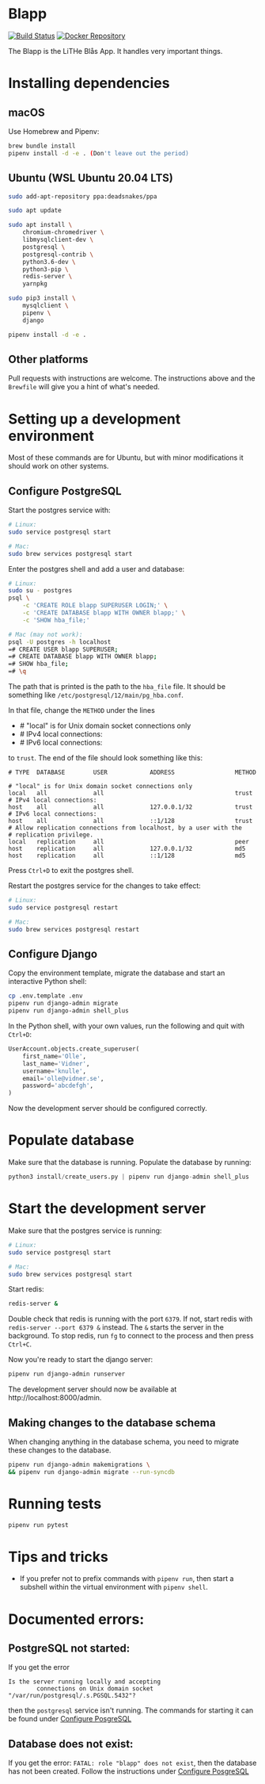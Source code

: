 Blapp
=====
[![Build Status](https://travis-ci.org/litheblas/blapp.svg?branch=master)](https://travis-ci.org/litheblas/blapp)
[![Docker Repository](https://quay.io/repository/litheblas/blapp/status "Docker Repository")](https://quay.io/repository/litheblas/blapp)

The Blapp is the LiTHe Blås App. It handles very important things.

# Installing dependencies
## macOS
Use Homebrew and Pipenv:
```sh
brew bundle install
pipenv install -d -e . (Don't leave out the period)
```

## Ubuntu (WSL Ubuntu 20.04 LTS)
```sh
sudo add-apt-repository ppa:deadsnakes/ppa

sudo apt update

sudo apt install \
    chromium-chromedriver \
    libmysqlclient-dev \
    postgresql \
    postgresql-contrib \
    python3.6-dev \
    python3-pip \
    redis-server \
    yarnpkg

sudo pip3 install \
    mysqlclient \
    pipenv \
    django

pipenv install -d -e .
```

## Other platforms
Pull requests with instructions are welcome. The instructions above and the
`Brewfile` will give you a hint of what's needed.

# Setting up a development environment
Most of these commands are for Ubuntu, but with minor modifications it should work on other systems.

## Configure PostgreSQL
Start the postgres service with:
```sh
# Linux:
sudo service postgresql start

# Mac:
sudo brew services postgresql start
```

Enter the postgres shell and add a user and database:
```sh
# Linux:
sudo su - postgres
psql \
    -c 'CREATE ROLE blapp SUPERUSER LOGIN;' \
    -c 'CREATE DATABASE blapp WITH OWNER blapp;' \
    -c 'SHOW hba_file;'

# Mac (may not work):
psql -U postgres -h localhost
=# CREATE USER blapp SUPERUSER;
=# CREATE DATABASE blapp WITH OWNER blapp;
=# SHOW hba_file;
=# \q
```
The path that is printed is the path to the `hba_file` file. It should be something like `/etc/postgresql/12/main/pg_hba.conf`.

In that file, change the `METHOD` under the lines
- \# "local" is for Unix domain socket connections only
- \# IPv4 local connections:
- \# IPv6 local connections:

to `trust`. The end of the file should look something like this:
```
# TYPE  DATABASE        USER            ADDRESS                 METHOD

# "local" is for Unix domain socket connections only
local   all             all                                     trust
# IPv4 local connections:
host    all             all             127.0.0.1/32            trust
# IPv6 local connections:
host    all             all             ::1/128                 trust
# Allow replication connections from localhost, by a user with the
# replication privilege.
local   replication     all                                     peer
host    replication     all             127.0.0.1/32            md5
host    replication     all             ::1/128                 md5
```

Press `Ctrl+D` to exit the postgres shell.

Restart the postgres service for the changes to take effect:
```sh
# Linux:
sudo service postgresql restart

# Mac:
sudo brew services postgresql restart
```

## Configure Django
Copy the environment template, migrate the database and start an interactive
Python shell:
```sh
cp .env.template .env
pipenv run django-admin migrate
pipenv run django-admin shell_plus
```

In the Python shell, with your own values, run the following and quit with `Ctrl+D`:
```py
UserAccount.objects.create_superuser(
    first_name='Olle',
    last_name='Vidner',
    username='knulle',
    email='olle@vidner.se',
    password='abcdefgh',
)
```
Now the development server should be configured correctly.

# Populate database
Make sure that the database is running. Populate the database by running:
```py
python3 install/create_users.py | pipenv run django-admin shell_plus
```

# Start the development server
Make sure that the postgres service is running:
```sh
# Linux:
sudo service postgresql start

# Mac:
sudo brew services postgresql start
```

Start redis:
```sh
redis-server &
```
Double check that redis is running with the port `6379`. If not, start redis with `redis-server --port 6379 &` instead. The `&` starts the server in the background. To stop redis, run `fg` to connect to the process and then press `Ctrl+C`.

Now you're ready to start the django server:
```sh
pipenv run django-admin runserver
```

The development server should now be available at http://localhost:8000/admin.

## Making changes to the database schema
When changing anything in the database schema, you need to migrate these changes to the database.
```sh
pipenv run django-admin makemigrations \
&& pipenv run django-admin migrate --run-syncdb
```

# Running tests
```sh
pipenv run pytest
```

# Tips and tricks
* If you prefer not to prefix commands with `pipenv run`, then start a subshell
within the virtual environment with `pipenv shell`.

# Documented errors:

## PostgreSQL not started:
If you get the error
```
Is the server running locally and accepting
        connections on Unix domain socket "/var/run/postgresql/.s.PGSQL.5432"?
```
then the `postgresql` service isn't running. The commands for starting it can be found under [Configure PosgreSQL](#Configure-PostgreSQL)


## Database does not exist:

If you get the error: `FATAL: role "blapp" does not exist`, then the database has not been created. Follow the instructions under [Configure PosgreSQL](#Configure-PostgreSQL)
